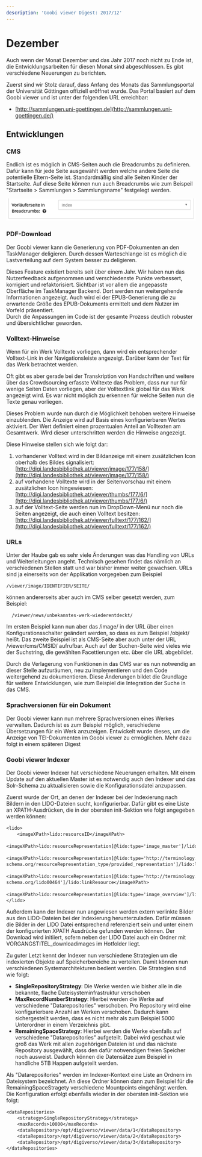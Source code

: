```yaml
---
description: 'Goobi viewer Digest: 2017/12'
---
```


# Dezember

Auch wenn der Monat Dezember und das Jahr 2017 noch nicht zu Ende ist, die Entwicklungsarbeiten für diesen Monat sind abgeschlossen. Es gibt verschiedene Neuerungen zu berichten.

Zuerst sind wir Stolz darauf, dass Anfang des Monats das Sammlungsportal der Universität Göttingen offiziell eröffnet wurde. Das Portal basiert auf dem Goobi viewer und ist unter der folgenden URL erreichbar:

* [http://sammlungen.uni-goettingen.de](http://sammlungen.uni-goettingen.de/)

## Entwicklungen

### CMS

Endlich ist es möglich in CMS-Seiten auch die Breadcrumbs zu definieren. Dafür kann für jede Seite ausgewählt werden welche andere Seite die potentielle Eltern-Seite ist. Standardmäßig sind alle Seiten Kinder der Startseite. Auf diese Seite können nun auch Breadcrumbs wie zum Beispeil "Startseite &gt; Sammlungen &gt; Sammlungsname" festgelegt werden.

![Breadcrumbs in CMS Seiten definieren](../../.gitbook/assets/bildschirmfoto-von-2018-06-07-17-14-19.png)

### PDF-Download

Der Goobi viewer kann die Generierung von PDF-Dokumenten an den TaskManager deligieren. Durch dessen Warteschlange ist es möglich die Lastverteilung auf dem System besser zu deligieren. 

Dieses Feature existiert bereits seit über einem Jahr. Wir haben nun das Nutzerfeedback aufgenommen und verschiedenste Punkte verbessert, korrigiert und refaktorisiert. Sichtbar ist vor allem die angepasste Oberfläche im TaskManager Backend. Dort werden nun weitergehende Informationen angezeigt. Auch wird ei der EPUB-Generierung die zu erwartende Größe des EPUB-Dokuments ermittelt und dem Nutzer im Vorfeld präsentiert.  
Durch die Anpassungen im Code ist der gesamte Prozess deutlich robuster und übersichtlicher geworden.

### Volltext-Hinweise

Wenn für ein Werk Volltexte vorliegen, dann wird ein entsprechender Volltext-Link in der Navigationsleiste angezeigt. Darüber kann der Text für das Werk betrachtet werden.

Oft gibt es aber gerade bei der Transkription von Handschriften und weitere über das Crowdsourcing erfasste Volltexte das Problem, dass nur nur für wenige Seiten Daten vorliegen, aber der Volltextlink global für das Werk angezeigt wird. Es war nicht möglich zu erkennen für welche Seiten nun die Texte genau vorliegen.

Dieses Problem wurde nun durch die Möglichkeit behoben weitere Hinweise einzublenden. Die Anzeige wird auf Basis eines konfigurierbaren Wertes aktiviert. Der Wert definiert einen prozentualen Anteil an Volltexten am Gesamtwerk. Wird dieser unterschritten werden die Hinweise angezeigt.

Diese Hinweise stellen sich wie folgt dar:

1. vorhandener Volltext wird in der Bildanzeige mit einem zusätzlichen Icon oberhalb des Bildes signalisiert: [http://digi.landesbibliothek.at/viewer/image/177/158/](http://digi.landesbibliothek.at/viewer/image/177/158/)
2. auf vorhandene Volltexte wird in der Seitenvorschau mit einem zusätzlichen Icon hingewiesen: [http://digi.landesbibliothek.at/viewer/thumbs/177/6/](http://digi.landesbibliothek.at/viewer/thumbs/177/6/)
3. auf der Volltext-Seite werden nun im DropDown-Menü nur noch die Seiten angezeigt, die auch einen Volltext besitzen: [http://digi.landesbibliothek.at/viewer/fulltext/177/162/](http://digi.landesbibliothek.at/viewer/fulltext/177/162/)

### URLs

Unter der Haube gab es sehr viele Änderungen was das Handling von URLs und Weiterleitungen angeht. Technisch gesehen findet das nämlich an verschiedenen Stellen statt und war bisher immer weiter gewachsen. URLs sind ja einerseits von der Applikation vorgegeben zum Beispiel

```text
/viewer/image/IDENTIFIER/SEITE/
```

können andererseits aber auch im CMS selber gesetzt werden, zum Beispiel:

```text
  /viewer/news/unbekanntes-werk-wiederentdeckt/
```

Im ersten Beispiel kann nun aber das /image/ in der URL über einen Konfigurationsschalter geändert werden, so dass es zum Beispiel /objekt/ heißt. Das zweite Beispiel ist als CMS-Seite aber auch unter der URL /viewer/cms/CMSID/ aufrufbar. Auch auf der Suchen-Seite wird vieles wie der Suchstring, die gewählten Facettierungen etc. über die URL abgebildet.

Durch die Verlagerung von Funktionen in das CMS war es nun notwendig an dieser Stelle aufzuräumen, neu zu implementieren und den Code weitergehend zu dokumentieren. Diese Änderungen bildet die Grundlage für weitere Entwicklungen, wie zum Beispiel die Integration der Suche in das CMS.

### Sprachversionen für ein Dokument

Der Goobi viewer kann nun mehrere Sprachversionen eines Werkes verwalten. Dadurch ist es zum Beispiel möglich, verschiedene Übersetzungen für ein Werk anzuzeigen. Entwickelt wurde dieses, um die Anzeige von TEI-Dokumenten im Goobi viewer zu ermöglichen. Mehr dazu folgt in einem späteren Digest

### Goobi viewer Indexer

Der Goobi viewer Indexer hat verschiedene Neuerungen erhalten. Mit einem Update auf den aktuellen Master ist es notwendig auch den Indexer und das Solr-Schema zu aktualisieren sowie die Konfigurationsdatei anzupassen.

Zuerst wurde der Ort, an denen der Indexer bei der Indexierung nach Bildern in den LIDO-Dateien sucht, konfigurierbar. Dafür gibt es eine Liste an XPATH-Ausdrücken, die in der obersten init-Sektion wie folgt angegeben werden können:

```markup
<lido>
    <imageXPath>lido:resourceID</imageXPath>
    <imageXPath>lido:resourceRepresentation[@lido:type='image_master']/lido:linkResource</imageXPath>
    <imageXPath>lido:resourceRepresentation[@lido:type='http://terminology.lido-schema.org/resourceRepresentation_type/provided_representation']/lido:linkResource</imageXPath>
    <imageXPath>lido:resourceRepresentation[@lido:type='http://terminology.lido-schema.org/lido00464']/lido:linkResource</imageXPath>
    <imageXPath>lido:resourceRepresentation[@lido:type='image_overview']/lido:linkResource</imageXPath>
</lido>
```

Außerdem kann der Indexer nun angewiesen werden extern verlinkte Bilder aus den LIDO-Dateien bei der Indexierung herunterzuladen. Dafür müssen die Bilder in der LIDO Datei entsprechend referenziert sein und unter einem der konfigurierten XPATH Ausdrücke gefunden werden können. Der Download wird initiiert, sofern neben der LIDO Datei auch ein Ordner mit VORGANGSTITEL\_downloadimages im Hotfolder liegt.

Zu guter Letzt kennt der Indexer nun verschiedene Strategien um die indexierten Objekte auf Speicherbereiche zu verteilen. Damit können nun verschiedenen Systemarchitekturen bedient werden. Die Strategien sind wie folgt:

* **SingleRepositoryStrategy**: Die Werke werden wie bisher alle in die bekannte, flache Dateisysteminfrastruktur verschoben
* **MaxRecordNumberStrategy**: Hierbei werden die Werke auf verschiedene "Datarepositories" verschoben. Pro Repository wird eine konfigurierbare Anzahl an Werken verschoben. Dadurch kann sichergestellt werden, dass es nicht mehr als zum Beispiel 5000 Unterordner in einem Verzeichnis gibt.
* **RemainingSpaceStrategy**: Hierbei werden die Werke ebenfalls auf verschiedene "Datarepositories" aufgeteilt. Dabei wird geschaut wie groß das Werk mit allen zugehörigen Dateien ist und das nächste Repository ausgewählt, dass den dafür notwendigen freien Speicher noch ausweist. Dadurch können die Datensätze zum Beispiel in handliche 5TB Happen aufgeteilt werden.

Als "Datarepositories" werden im Indexer-Kontext eine Liste an Ordnern im Dateisystem bezeichnet. An diese Ordner können dann zum Beispiel für die RemainingSpaceStragety verschiedene Mountpoints eingehängt werden. Die Konfiguration erfolgt ebenfalls wieder in der obersten init-Sektion wie folgt:

```markup
<dataRepositories>
    <strategy>SingleRepositoryStrategy</strategy>
    <maxRecords>10000</maxRecords>
    <dataRepository>/opt/digiverso/viewer/data/1</dataRepository>
    <dataRepository>/opt/digiverso/viewer/data/2</dataRepository>    
    <dataRepository>/opt/digiverso/viewer/data/3</dataRepository>
</dataRepositories>
```



